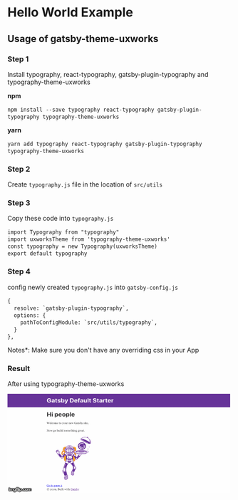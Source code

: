 # **Hello World Example**

## **Usage of gatsby-theme-uxworks**

### **Step 1**

Install typography, react-typography, gatsby-plugin-typography and typography-theme-uxworks

__npm__

```
npm install --save typography react-typography gatsby-plugin-typography typography-theme-uxworks
```

__yarn__

```
yarn add typography react-typography gatsby-plugin-typography typography-theme-uxworks
```

### **Step 2**

Create `typography.js` file in the location of `src/utils`

### **Step 3**

Copy these code into `typography.js`

```
import Typography from "typography"
import uxworksTheme from 'typography-theme-uxworks'
const typography = new Typography(uxworksTheme)
export default typography
```

### **Step 4**

config newly created `typography.js` into `gatsby-config.js`

```
{
  resolve: `gatsby-plugin-typography`,
  options: {
    pathToConfigModule: `src/utils/typography`,
  }
},
```

Notes*: Make sure you don't have any overriding css in your App

### Result
After using typography-theme-uxworks

![Demo](demo.gif)
